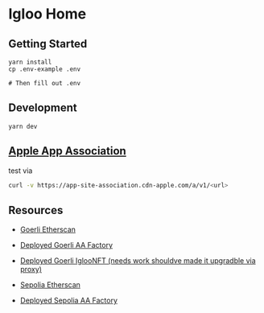 # Igloo Home

## Getting Started

```
yarn install
cp .env-example .env

# Then fill out .env
```

## Development

```
yarn dev
```

## [Apple App Association](https://developer.apple.com/documentation/xcode/supporting-associated-domains)

test via

```bash
curl -v https://app-site-association.cdn-apple.com/a/v1/<url>
```

## Resources

- [Goerli Etherscan](https://goerli.etherscan.io)
- [Deployed Goerli AA Factory](https://goerli.etherscan.io/address/0x3c752E964f94A6e45c9547e86C70D3d9b86D3b17)
- [Deployed Goerli IglooNFT (needs work shouldve made it upgradble via proxy)](https://goerli.etherscan.io/address/0x9541b98f2339dec2675f5ff3ea96b69a35aae71a)

- [Sepolia Etherscan](https://sepolia.etherscan.io/)
- [Deployed Sepolia AA Factory](https://sepolia.etherscan.io/address/0x3c752E964f94A6e45c9547e86C70D3d9b86D3b17)
